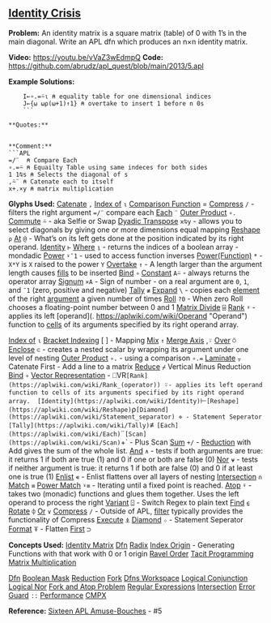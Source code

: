 ## [Identity Crisis](https://problems.tryapl.org/psets/2013.html?goto=P5_Identity_Crisis)

**Problem:** An identity matrix is a square matrix (table) of 0 with 1’s in the main diagonal. Write an APL dfn which produces an n×n identity matrix.

**Video:** https://youtu.be/vVaZ3wEdmpQ
**Code:** https://github.com/abrudz/apl_quest/blob/main/2013/5.apl

**Example Solutions:**
```APL
	I←∘.=⍨⍳ ⍝ equality table for one dimensional indices
	J←{⍵ ⍵⍴(⍵+1)↑1} ⍝ overtake to insert 1 before n 0s
	```

**Quotes:**


**Comment:** 
```APL
=/¨  ⍝ Compare Each
∘.=⍨ ⍝ Equailty Table using same indeces for both sides
1 1⍉s ⍝ Selects the diagonal of s
,⍨¨ ⍝ Catenate each to itself
x+.×y ⍝ matrix multiplication
```

**Glyphs Used:**
[Catenate](https://aplwiki.com/wiki/Catenate) `,`
[Index of](https://aplwiki.com/wiki/Index_Of) `⍳`
[Comparison Function](https://aplwiki.com/wiki/Comparison_function) =
[Compress](https://aplwiki.com/wiki/Replicate) `/` - filters the right argument `=/¨` compare each
[Each](https://aplwiki.com/wiki/Each) `¨`
[Outer Product](https://aplwiki.com/wiki/Outer_Product) `∘.` 
[Commute](https://aplwiki.com/wiki/Commute) `⍨`  - aka Selfie or Swap
[Dyadic Transpose](https://xpqz.github.io/learnapl/dyadictrn.html?#dyadic-transpose-ab) ``x⍉y`` - allows you to select diagonals by giving one or more dimensions equal mapping
[Reshape](https://aplwiki.com/wiki/Reshape) `⍴`
[At](https://xpqz.github.io/cultivations/Operators.html#at) `@` - What’s on its left gets done at the position indicated by its right operand. 
[Identity](https://aplwiki.com/wiki/Identity) `⊢`
[Where](https://aplwiki.com/wiki/Indices) `⍸` - returns the indices of a boolean array - mondadic
[Power](https://aplwiki.com/wiki/Power_(operator)) `⍣¯1` - used to access function inverses
[Power(Function)](https://aplwiki.com/wiki/Power_(function)) `*` -  `X*Y` is `X` raised to the power `Y`
[Overtake](https://aplwiki.com/wiki/Take#Overtaking) `↑` - A length larger than the argument length causes [fills](https://aplwiki.com/wiki/Fill_element "Fill element") to be inserted
[Bind](https://aplwiki.com/wiki/Bind) `∘`
[Constant](https://xpqz.github.io/cultivations/Operators.html#constant-a) `A⍨` - always returns the operator array
[Signum](https://aplwiki.com/wiki/Signum) `×A` - Sign of number  - on a real argument are `0`, `1`, and `¯1` (zero, positive and negative)
[Tally](https://aplwiki.com/wiki/Tally) `≢`
[Expand](https://xpqz.github.io/cultivations/Functions7.html?#expand) `\` - copies each [element](https://aplwiki.com/wiki/Element "Element") of the right [argument](https://aplwiki.com/wiki/Argument "Argument") a given number of times
[Roll](https://aplwiki.com/wiki/Roll) `?0` - When zero Roll chooses a floating-point number between 0 and 1
[Matrix Divide](https://aplwiki.com/wiki/Matrix_Divide) `⌹`
[Rank](https://aplwiki.com/wiki/Rank_(operator)) `⍤` - applies its left [operand](. https://aplwiki.com/wiki/Operand "Operand") function to [cells](https://aplwiki.com/wiki/Cells "Cells") of its arguments specified by its right operand array.


[Index of](https://aplwiki.com/wiki/Index_Of) `⍳`
[Bracket Indexing](https://xpqz.github.io/learnapl/indexing.html#bracket-indexing)  [ ]  - Mapping 
[Mix](https://aplwiki.com/wiki/Mix)  `↑`
[Merge Axis](https://aplwiki.com/wiki/Rank_(operator)#Merge_axes)  ,⍤
[Over](https://aplwiki.com/wiki/Over)  `⍥`
[Enclose](https://aplwiki.com/wiki/Enclose) `⊂` - creates a nested scalar by wrapping its argument under one level of nesting
[Outer Product](https://aplwiki.com/wiki/Outer_Product) `∘.`  - using a comparison `∘.=`
[Laminate](https://aplwiki.com/wiki/Catenate)  `⍪` Catenate First - Add a line to a matrix
[Reduce](https://aplwiki.com/wiki/Reduce) `⌿` Vertical Minus Reduction
[Bind](https://aplwiki.com/wiki/Bind) `∘`
[Vector Representation](https://xpqz.github.io/cultivations/CodeManagement.html?highlight=vr#visual-representation-vr) - ⎕VR`
[Rank](https://aplwiki.com/wiki/Rank_(operator))  `⍤` - applies its left operand function to cells of its arguments specified by its right operand array. 
[Identity](https://aplwiki.com/wiki/Identity) `⊢`
[Reshape](https://aplwiki.com/wiki/Reshape) `⍴`
[Diamond](https://aplwiki.com/wiki/Statement_separator) ⋄ - Statement Seperator
[Tally](https://aplwiki.com/wiki/Tally) `≢`
[Each](https://aplwiki.com/wiki/Each) `¨`
[Scan](https://aplwiki.com/wiki/Scan) `+\`  - Plus Scan
[Sum](https://aplwiki.com/wiki/Add#Reduction) `+/` - [Reduction](https://aplwiki.com/wiki/Reduction "Reduction") with Add gives the sum of the whole list.
[And](https://aplwiki.com/wiki/And) `∧` - tests if both arguments are true: it returns 1 if both are true (1) and 0 if one or both are false (0)
[Nor](https://aplwiki.com/wiki/Nor) `⍱` - tests if neither argument is true: it returns 1 if both are false (0) and 0 if at least one is true (1)
[Enlist](https://aplwiki.com/wiki/Enlist)  `∊` - Enlist flattens over all layers of nesting
[Intersection](https://aplwiki.com/wiki/Intersection)  `∩`
[Match](https://aplwiki.com/wiki/match) `≡`
[Power Match](https://aplwiki.com/wiki/Power_(operator))  `⍣≡` - Iterating until a fixed point is reached.
[Atop](https://aplwiki.com/wiki/Atop_(operator)) `⍤` - takes two (monadic) functions and glues them together.  Uses the left operand to process the right
[Variant](https://aplwiki.com/wiki/Variant) `⍠` - Switch Regex to plain text
[Find](https://aplwiki.com/wiki/find) `⍷`
[Rotate](https://aplwiki.com/wiki/rotate) `⌽`
[Or](https://aplwiki.com/wiki/or) `∨`
[Compress](https://aplwiki.com/wiki/Replicate) `/` -  Outside of APL, [filter](https://en.wikipedia.org/wiki/filter_(higher-order_function) "wikipedia:filter (higher-order function)") typically provides the functionality of Compress
[Execute](https://aplwiki.com/wiki/execute) ⍎
[Diamond](https://aplwiki.com/wiki/Statement_separator) ⋄ - Statement Seperator
[Format](https://aplwiki.com/wiki/format) ⍕ - Flatten
[First](https://aplwiki.com/wiki/first) ⊃

**Concepts Used:**
[Identity Matrix](https://en.wikipedia.org/wiki/Identity_matrix)
[Dfn](https://aplwiki.com/wiki/Dfn)
[Radix](https://en.wikipedia.org/wiki/Radix)
[Index Origin](https://aplwiki.com/wiki/Index_origin) - Generating Functions with that work with 0 or 1 origin
[Ravel Order](https://aplwiki.com/wiki/Ravel_order)
[Tacit Programming](https://aplwiki.com/wiki/Tacit_programming)
[Matrix Multiplication](https://en.wikipedia.org/wiki/Matrix_multiplication)





[Dfn](https://aplwiki.com/wiki/Dfn)
[Boolean Mask](https://aplwiki.com/wiki/Boolean)
[Reduction](https://aplwiki.com/wiki/Reduce)
[Fork](https://aplwiki.com/wiki/Train#3-trains)
[Dfns Workspace](https://aplwiki.com/wiki/Dfns_workspace)
[Logical Conjunction](https://en.wikipedia.org/wiki/Logical_conjunction)
[Logical Nor](https://en.wikipedia.org/wiki/Logical_NOR)
[Fork and Atop Problem](https://aplwiki.com/wiki/Train#Problems_caused_by_function-operator_overloading)
[Regular Expressions](https://xpqz.github.io/cultivations/Regex.html)
[Intersection](https://en.wikipedia.org/wiki/Intersection_(set_theory))
[Error Guard](https://aplwiki.com/wiki/Dfn#Error-guards) `::`
[Performance](https://aplwiki.com/wiki/Performance#Performant_usage)
[CMPX](http://dfns.dyalog.com/n_cmpx.htm)


**Reference:**
[Sixteen APL Amuse-Bouches](http://archive.vector.org.uk/art10501480) - #5